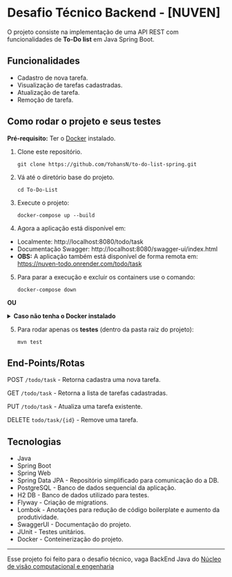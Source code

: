 # Desafio Técnico Backend - [NUVEN]
O projeto consiste na implementação de uma API REST com funcionalidades de **To-Do list** em Java Spring Boot.

## Funcionalidades
- Cadastro de nova tarefa.
- Visualização de tarefas cadastradas.
- Atualização de tarefa.
- Remoção de tarefa.

## Como rodar o projeto e seus testes
**Pré-requisito:** Ter o [Docker](https://www.docker.com) instalado.
1. Clone este repositório.
   ```
   git clone https://github.com/YohansN/to-do-list-spring.git
   ```

2. Vá até o diretório base do projeto.
   ```
   cd To-Do-List
   ```

3. Execute o projeto:
   ```
   docker-compose up --build
   ```

4. Agora a aplicação está disponível em:
- Localmente: http://localhost:8080/todo/task
- Documentação Swagger: http://localhost:8080/swagger-ui/index.html
- **OBS:** A aplicação também está disponível de forma remota em: https://nuven-todo.onrender.com/todo/task

5. Para parar a execução e excluir os containers use o comando:
    ```
    docker-compose down
    ```
**OU**
<details>
	<summary><strong>Caso não tenha o Docker instalado</strong></summary>
	<p>Nesse caso é necessário a instalação das dependências e suas configurações:</p>
	<ul>
		<li>Java - SDK 21</li>
		<li>Maven</li>
		<li>PostgreSQL - Necessário modificações no arquivo application.properties</li>
	</ul>

3b. Faça o build do projeto:
```mvn clean package```

4b. Execute o projeto:
```java -jar target/To-Do-List-0.0.1-SNAPSHOT.jar```
</details>  

5. Para rodar apenas os **testes** (dentro da pasta raiz do projeto):
    ``` 
    mvn test
    ```

## End-Points/Rotas
POST ```/todo/task``` - Retorna cadastra uma nova tarefa.

GET ```/todo/task``` - Retorna a lista de tarefas cadastradas.

PUT ```/todo/task```  - Atualiza uma tarefa existente.

DELETE ```todo/task/{id}``` - Remove uma tarefa.

## Tecnologias
- Java
- Spring Boot
- Spring Web
- Spring Data JPA - Repositório simplificado para comunicação do a DB.
- PostgreSQL - Banco de dados sequencial da aplicação.
- H2 DB - Banco de dados utilizado para testes.
- Flyway - Criação de migrations.
- Lombok - Anotações para redução de código boilerplate e aumento da produtividade.
- SwaggerUI - Documentação do projeto.
- JUnit - Testes unitários.
- Docker - Conteinerização do projeto.


---
Esse projeto foi feito para o desafio técnico, vaga BackEnd Java do [Núcleo de visão computacional e engenharia](https://labnuven.com.br/)